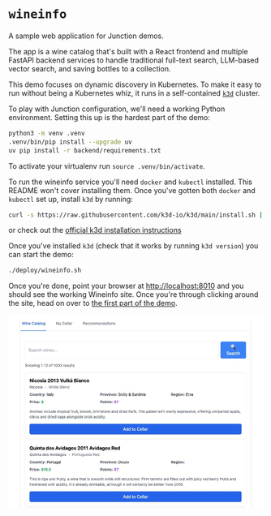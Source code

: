 # `wineinfo`

A sample web application for Junction demos.

The app is a wine catalog that's built with a React frontend and multiple
FastAPI backend services to handle traditional full-text search, LLM-based
vector search, and saving bottles to a collection.

This demo focuses on dynamic discovery in Kubernetes. To make it easy to run
without being a Kubernetes whiz, it runs in a self-contained [`k3d`][k3d]
cluster.

To play with Junction configuration, we'll need a working Python environment.
Setting this up is the hardest part of the demo:

```bash
python3 -m venv .venv
.venv/bin/pip install --upgrade uv
uv pip install -r backend/requirements.txt
```

To activate your virtualenv run `source .venv/bin/activate`.

To run the wineinfo service you'll need `docker` and `kubectl` installed. This
README won't cover installing them. Once you've gotten both `docker` and
`kubectl` set up, install `k3d` by running:

```bash
curl -s https://raw.githubusercontent.com/k3d-io/k3d/main/install.sh | bash
```

or check out the [official k3d installation instructions][k3d-install]

[k3d]: https://k3d.io/
[k3d-install]: https://k3d.io/v5.7.4/#install-script

Once you've installed `k3d` (check that it works by running `k3d version`) you
can start the demo:

```bash
./deploy/wineinfo.sh
```

Once you're done, point your browser at <http://localhost:8010> and you should
see the working Wineinfo site. Once you're through clicking around the site,
head on over to [the first part of the demo](demo/01_intro.md).

![A screenshot of the demo UI](./demo/images/homepage.jpg)
